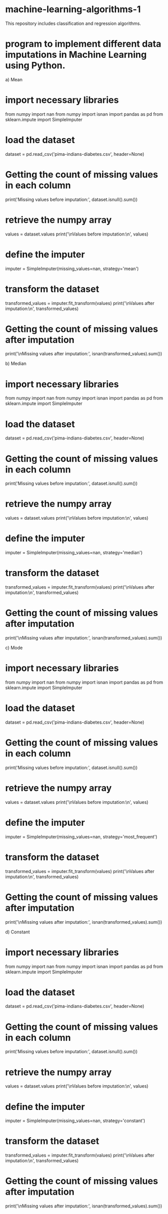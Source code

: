 # machine-learning-algorithms-1
This repository includes classification and regression algorithms.
# program to implement different data imputations in Machine Learning using Python.


a) Mean

# import necessary libraries
from numpy import nan
from numpy import isnan
import pandas as pd
from sklearn.impute import SimpleImputer
# load the dataset
dataset = pd.read_csv('pima-indians-diabetes.csv', header=None)
# Getting the count of missing values in each column 
print('Missing values before imputation:', dataset.isnull().sum())
# retrieve the numpy array
values = dataset.values
print('\nValues before imputation:\n', values)
# define the imputer
imputer = SimpleImputer(missing_values=nan, strategy='mean')
# transform the dataset
transformed_values = imputer.fit_transform(values)
print('\nValues after imputation:\n', transformed_values)
# Getting the count of missing values after imputation
print('\nMissing values after imputation:', isnan(transformed_values).sum())


b) Median

# import necessary libraries
from numpy import nan
from numpy import isnan
import pandas as pd
from sklearn.impute import SimpleImputer
# load the dataset
dataset = pd.read_csv('pima-indians-diabetes.csv', header=None)
# Getting the count of missing values in each column 
print('Missing values before imputation:', dataset.isnull().sum())
# retrieve the numpy array
values = dataset.values
print('\nValues before imputation:\n', values)
# define the imputer
imputer = SimpleImputer(missing_values=nan, strategy='median')
# transform the dataset
transformed_values = imputer.fit_transform(values)
print('\nValues after imputation:\n', transformed_values)
# Getting the count of missing values after imputation
print('\nMissing values after imputation:', isnan(transformed_values).sum())



c) Mode

# import necessary libraries
from numpy import nan
from numpy import isnan
import pandas as pd
from sklearn.impute import SimpleImputer
# load the dataset
dataset = pd.read_csv('pima-indians-diabetes.csv', header=None)
# Getting the count of missing values in each column 
print('Missing values before imputation:', dataset.isnull().sum())
# retrieve the numpy array
values = dataset.values
print('\nValues before imputation:\n', values)
# define the imputer
imputer = SimpleImputer(missing_values=nan, strategy='most_frequent')
# transform the dataset
transformed_values = imputer.fit_transform(values)
print('\nValues after imputation:\n', transformed_values)
# Getting the count of missing values after imputation
print('\nMissing values after imputation:', isnan(transformed_values).sum())


d) Constant

# import necessary libraries
from numpy import nan
from numpy import isnan
import pandas as pd
from sklearn.impute import SimpleImputer
# load the dataset
dataset = pd.read_csv('pima-indians-diabetes.csv', header=None)
# Getting the count of missing values in each column 
print('Missing values before imputation:', dataset.isnull().sum())
# retrieve the numpy array
values = dataset.values
print('\nValues before imputation:\n', values)
# define the imputer
imputer = SimpleImputer(missing_values=nan, strategy='constant')
# transform the dataset
transformed_values = imputer.fit_transform(values)
print('\nValues after imputation:\n', transformed_values)
# Getting the count of missing values after imputation
print('\nMissing values after imputation:', isnan(transformed_values).sum())
